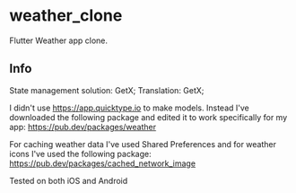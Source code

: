 # weather_clone

Flutter Weather app clone.

## Info

State management solution: GetX;
Translation: GetX;

I didn't use https://app.quicktype.io to make models. Instead I've downloaded the following package and edited it to work specifically for my app: https://pub.dev/packages/weather

For caching weather data I've used Shared Preferences and for weather icons I've used the following package: https://pub.dev/packages/cached_network_image

Tested on both iOS and Android
